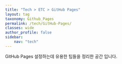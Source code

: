 ```yaml
---
title: "Tech > ETC > GitHub Pages"
layout: tag
taxonomy: Github_Pages
permalink: /tech/GitHub-Pages/
classes: wide
author_profile: false
sidebar:
    nav: "tech"
---
```

GitHub Pages 설정하는데 유용한 팁들을 정리한 공간 입니다.